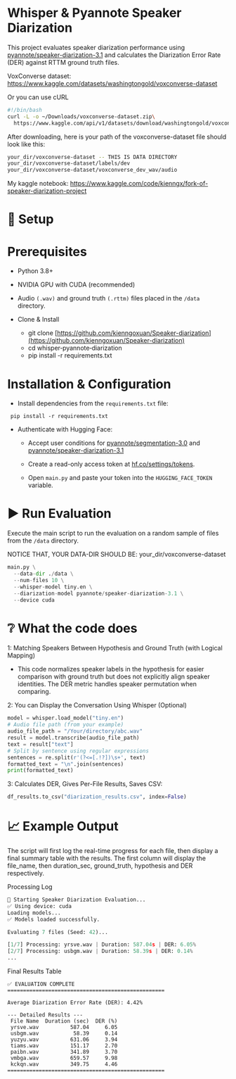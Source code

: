 # Whisper & Pyannote Speaker Diarization
This project evaluates speaker diarization performance using [pyannote/speaker-diarization-3.1](https://huggingface.co/pyannote/speaker-diarization-3.1) and calculates the Diarization Error Rate (DER) against RTTM ground truth files.

VoxConverse dataset: https://www.kaggle.com/datasets/washingtongold/voxconverse-dataset

Or you can use cURL
```bash
#!/bin/bash
curl -L -o ~/Downloads/voxconverse-dataset.zip\
  https://www.kaggle.com/api/v1/datasets/download/washingtongold/voxconverse-dataset
```
After downloading, here is your path of the voxconverse-dataset file should look like this:

```bash
your_dir/voxconverse-dataset -- THIS IS DATA DIRECTORY
your_dir/voxconverse-dataset/labels/dev
your_dir/voxconverse-dataset/voxconverse_dev_wav/audio
```


My kaggle notebook: https://www.kaggle.com/code/kienngx/fork-of-speaker-diarization-project
# 🚀 Setup

# Prerequisites

- Python 3.8+

- NVIDIA GPU with CUDA (recommended)

- Audio ```(.wav)``` and ground truth ```(.rttm)``` files placed in the ```/data``` directory.
- Clone & Install
  - git clone [https://github.com/kienngoxuan/Speaker-diarization](https://github.com/kienngoxuan/Speaker-diarization)
  - cd whisper‑pyannote‑diarization
  - pip install -r requirements.txt

# Installation & Configuration

- Install dependencies from the ```requirements.txt``` file:

``` pip install -r requirements.txt```

- Authenticate with Hugging Face:
  - Accept user conditions for [pyannote/segmentation-3.0](https://huggingface.co/pyannote/segmentation-3.0) and [pyannote/speaker-diarization-3.1](https://huggingface.co/pyannote/speaker-diarization-3.1)

  - Create a read-only access token at [hf.co/settings/tokens](https://huggingface.co/settings/tokens).

  - Open ```main.py``` and paste your token into the ```HUGGING_FACE_TOKEN``` variable.

# ▶️ Run Evaluation
Execute the main script to run the evaluation on a random sample of files from the ```/data``` directory.

NOTICE THAT, YOUR DATA-DIR SHOULD BE: your_dir/voxconverse-dataset

```python
main.py \
  --data-dir ./data \
  --num-files 10 \
  --whisper-model tiny.en \
  --diarization-model pyannote/speaker-diarization-3.1 \
  --device cuda
```

# ❔ What the code does
1: Matching Speakers Between Hypothesis and Ground Truth (with Logical Mapping)

- This code normalizes speaker labels in the hypothesis for easier comparison with ground truth but does not explicitly align speaker identities. The DER metric handles speaker permutation when comparing.

2: You can Display the Conversation Using Whisper (Optional)
```python
model = whisper.load_model("tiny.en")
# Audio file path (from your example)
audio_file_path = "/Your/directory/abc.wav"
result = model.transcribe(audio_file_path)
text = result["text"]
# Split by sentence using regular expressions
sentences = re.split(r'(?<=[.!?])\s+', text)
formatted_text = "\n".join(sentences)
print(formatted_text)
```
3: Calculates DER, Gives Per-File Results, Saves CSV:
```python
df_results.to_csv("diarization_results.csv", index=False)
```

# 📈 Example Output
The script will first log the real-time progress for each file, then display a final summary table with the results.
The first column will display the file_name, then duration_sec, ground_truth, hypothesis and DER respectively.

Processing Log
```python
🚀 Starting Speaker Diarization Evaluation...
✅ Using device: cuda
Loading models...
✅ Models loaded successfully.

Evaluating 7 files (Seed: 42)...

[1/7] Processing: yrsve.wav | Duration: 587.04s | DER: 6.05%
[2/7] Processing: usbgm.wav | Duration: 58.39s | DER: 0.14%
...
```
Final Results Table
``` ==================================================
✅ EVALUATION COMPLETE
==================================================

Average Diarization Error Rate (DER): 4.42%

--- Detailed Results ---
 File Name  Duration (sec)  DER (%)
 yrsve.wav          587.04     6.05
 usbgm.wav           58.39     0.14
 yuzyu.wav          631.06     3.94
 tiams.wav          151.17     2.70
 paibn.wav          341.89     3.70
 vmbga.wav          659.57     9.98
 kckqn.wav          349.75     4.46
==================================================
```
